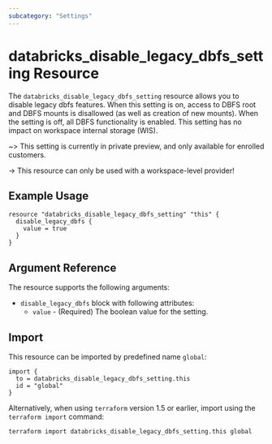 ```yaml
---
subcategory: "Settings"
---
```


# databricks_disable_legacy_dbfs_setting Resource

The `databricks_disable_legacy_dbfs_setting` resource allows you to disable legacy dbfs features.
When this setting is on, access to DBFS root and DBFS mounts is disallowed (as well as creation of new mounts). When the setting is off, all DBFS functionality is enabled. This setting has no impact on workspace internal storage (WIS).

~> This setting is currently in private preview, and only available for enrolled customers.

-> This resource can only be used with a workspace-level provider!

## Example Usage

```hcl
resource "databricks_disable_legacy_dbfs_setting" "this" {
  disable_legacy_dbfs {
    value = true
  }
}
```

## Argument Reference

The resource supports the following arguments:

- `disable_legacy_dbfs` block with following attributes:
  - `value` - (Required) The boolean value for the setting.

## Import

This resource can be imported by predefined name `global`:

```hcl
import {
  to = databricks_disable_legacy_dbfs_setting.this
  id = "global"
}
```

Alternatively, when using `terraform` version 1.5 or earlier, import using the `terraform import` command:

```bash
terraform import databricks_disable_legacy_dbfs_setting.this global
```
